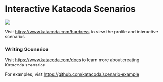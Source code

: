 # Interactive Katacoda Scenarios

[![](http://shields.katacoda.com/katacoda/hardness/count.svg)](https://www.katacoda.com/hardness "Get your profile on Katacoda.com")

Visit https://www.katacoda.com/hardness to view the profile and interactive scenarios

### Writing Scenarios
Visit https://www.katacoda.com/docs to learn more about creating Katacoda scenarios

For examples, visit https://github.com/katacoda/scenario-example
